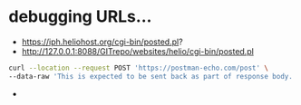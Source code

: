 # debugging URLs...


- https://iph.heliohost.org/cgi-bin/posted.pl?
- http://127.0.0.1:8088/GITrepo/websites/helio/cgi-bin/posted.pl

```sh
curl --location --request POST 'https://postman-echo.com/post' \
--data-raw 'This is expected to be sent back as part of response body.'
```
- 
